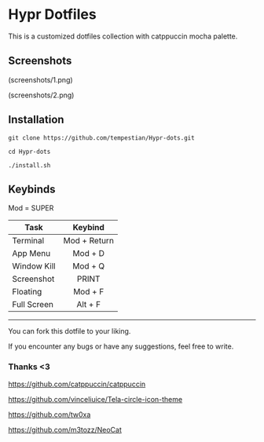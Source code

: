 # Hypr Dotfiles


This is a customized dotfiles collection with catppuccin mocha palette. 

## Screenshots
(screenshots/1.png)

(screenshots/2.png)

## Installation

```git clone https://github.com/tempestian/Hypr-dots.git```

```cd Hypr-dots```

```./install.sh```

## Keybinds

Mod = SUPER

| Task | Keybind | 
| ------------- |:-------------:|
| Terminal | Mod + Return |
| App Menu | Mod + D |
| Window Kill | Mod + Q |
| Screenshot | PRINT |
| Floating | Mod + F |
| Full Screen | Alt + F |

-------------------------------------------------------------------------------------------------------------
You can fork this dotfile to your liking. 

If you encounter any bugs or have any suggestions, feel free to write.


### Thanks <3

https://github.com/catppuccin/catppuccin

https://github.com/vinceliuice/Tela-circle-icon-theme

https://github.com/tw0xa

https://github.com/m3tozz/NeoCat
